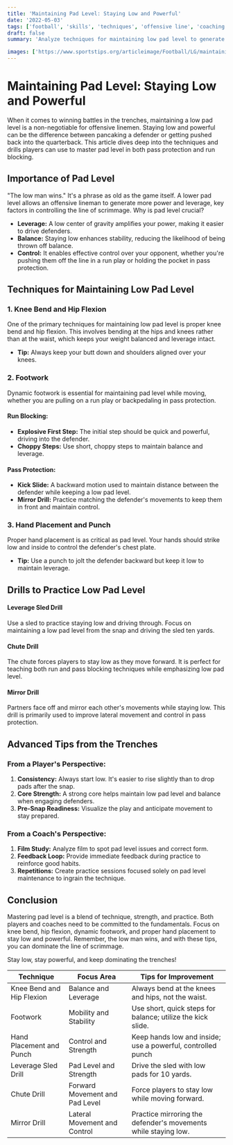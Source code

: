 ```yaml
---
title: 'Maintaining Pad Level: Staying Low and Powerful'
date: '2022-05-03'
tags: ['football', 'skills', 'techniques', 'offensive line', 'coaching tips', 'player development', 'pad level', 'pass protection', 'run blocking']
draft: false
summary: 'Analyze techniques for maintaining low pad level to generate power and control in both pass protection and run blocking. Blend of player knowledge and coaching wisdom to master staying low and powerful on the gridiron.'

images: ['https://www.sportstips.org/articleimage/Football/LG/maintaining_pad_level_staying_low_and_powerful.webp']
---
```


# Maintaining Pad Level: Staying Low and Powerful

When it comes to winning battles in the trenches, maintaining a low pad level is a non-negotiable for offensive linemen. Staying low and powerful can be the difference between pancaking a defender or getting pushed back into the quarterback. This article dives deep into the techniques and drills players can use to master pad level in both pass protection and run blocking.

## Importance of Pad Level

"The low man wins." It's a phrase as old as the game itself. A lower pad level allows an offensive lineman to generate more power and leverage, key factors in controlling the line of scrimmage. Why is pad level crucial?

- **Leverage:** A low center of gravity amplifies your power, making it easier to drive defenders.
- **Balance:** Staying low enhances stability, reducing the likelihood of being thrown off balance.
- **Control:** It enables effective control over your opponent, whether you're pushing them off the line in a run play or holding the pocket in pass protection.

## Techniques for Maintaining Low Pad Level

### 1. **Knee Bend and Hip Flexion**
One of the primary techniques for maintaining low pad level is proper knee bend and hip flexion. This involves bending at the hips and knees rather than at the waist, which keeps your weight balanced and leverage intact.

- **Tip:** Always keep your butt down and shoulders aligned over your knees.

### 2. **Footwork**
Dynamic footwork is essential for maintaining pad level while moving, whether you are pulling on a run play or backpedaling in pass protection.

#### Run Blocking:
- **Explosive First Step:** The initial step should be quick and powerful, driving into the defender.
- **Choppy Steps:** Use short, choppy steps to maintain balance and leverage.

#### Pass Protection:
- **Kick Slide:** A backward motion used to maintain distance between the defender while keeping a low pad level.
- **Mirror Drill:** Practice matching the defender's movements to keep them in front and maintain control.

### 3. **Hand Placement and Punch**
Proper hand placement is as critical as pad level. Your hands should strike low and inside to control the defender's chest plate.

- **Tip:** Use a punch to jolt the defender backward but keep it low to maintain leverage.

## Drills to Practice Low Pad Level

#### **Leverage Sled Drill**
Use a sled to practice staying low and driving through. Focus on maintaining a low pad level from the snap and driving the sled ten yards.

#### **Chute Drill**
The chute forces players to stay low as they move forward. It is perfect for teaching both run and pass blocking techniques while emphasizing low pad level.

#### **Mirror Drill**
Partners face off and mirror each other's movements while staying low. This drill is primarily used to improve lateral movement and control in pass protection.

## Advanced Tips from the Trenches

### From a Player's Perspective:
1. **Consistency:** Always start low. It's easier to rise slightly than to drop pads after the snap.
2. **Core Strength:** A strong core helps maintain low pad level and balance when engaging defenders.
3. **Pre-Snap Readiness:** Visualize the play and anticipate movement to stay prepared.

### From a Coach's Perspective:
1. **Film Study:** Analyze film to spot pad level issues and correct form.
2. **Feedback Loop:** Provide immediate feedback during practice to reinforce good habits.
3. **Repetitions:** Create practice sessions focused solely on pad level maintenance to ingrain the technique.

## Conclusion

Mastering pad level is a blend of technique, strength, and practice. Both players and coaches need to be committed to the fundamentals. Focus on knee bend, hip flexion, dynamic footwork, and proper hand placement to stay low and powerful. Remember, the low man wins, and with these tips, you can dominate the line of scrimmage.

Stay low, stay powerful, and keep dominating the trenches!

| Technique                  | Focus Area                  | Tips for Improvement                                      |
|----------------------------|-----------------------------|-----------------------------------------------------------|
| Knee Bend and Hip Flexion  | Balance and Leverage        | Always bend at the knees and hips, not the waist.          |
| Footwork                   | Mobility and Stability      | Use short, quick steps for balance; utilize the kick slide.|
| Hand Placement and Punch   | Control and Strength        | Keep hands low and inside; use a powerful, controlled punch|
| Leverage Sled Drill        | Pad Level and Strength      | Drive the sled with low pads for 10 yards.                 |
| Chute Drill                | Forward Movement and Pad Level | Force players to stay low while moving forward.      |
| Mirror Drill               | Lateral Movement and Control| Practice mirroring the defender's movements while staying low.|

```

